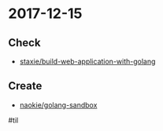# 2017-12-15

## Check

* [staxie/build-web-application-with-golang](https://github.com/astaxie/build-web-application-with-golang)

## Create

* [naokie/golang-sandbox](https://github.com/naokie/golang-sandbox)

#til
